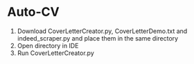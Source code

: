 # Auto-CV

1. Download CoverLetterCreator.py, CoverLetterDemo.txt and indeed_scraper.py and place them in the same directory
2. Open directory in IDE
3. Run CoverLetterCreator.py
